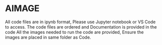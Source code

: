 # AIMAGE
All code files are in ipynb format, Please use Jupyter notebook or VS Code to access.
The code files are ordered and Documentation is provided in the code
All the images needed to run the code are provided, Ensure the images are placed in same folder as Code.
